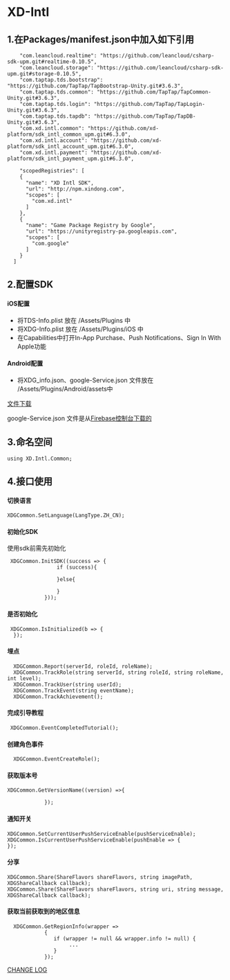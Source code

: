 # XD-Intl
## 1.在Packages/manifest.json中加入如下引用
```
    "com.leancloud.realtime": "https://github.com/leancloud/csharp-sdk-upm.git#realtime-0.10.5",
    "com.leancloud.storage": "https://github.com/leancloud/csharp-sdk-upm.git#storage-0.10.5",
    "com.taptap.tds.bootstrap": "https://github.com/TapTap/TapBootstrap-Unity.git#3.6.3",
    "com.taptap.tds.common": "https://github.com/TapTap/TapCommon-Unity.git#3.6.3",
    "com.taptap.tds.login": "https://github.com/TapTap/TapLogin-Unity.git#3.6.3",
    "com.taptap.tds.tapdb": "https://github.com/TapTap/TapDB-Unity.git#3.6.3",
    "com.xd.intl.common": "https://github.com/xd-platform/sdk_intl_common_upm.git#6.3.0",
    "com.xd.intl.account": "https://github.com/xd-platform/sdk_intl_account_upm.git#6.3.0",
    "com.xd.intl.payment": "https://github.com/xd-platform/sdk_intl_payment_upm.git#6.3.0",
    
    "scopedRegistries": [
    {
      "name": "XD Intl SDK",
      "url": "http://npm.xindong.com",
      "scopes": [
        "com.xd.intl"
      ]
    },
    {
      "name": "Game Package Registry by Google",
      "url": "https://unityregistry-pa.googleapis.com",
      "scopes": [
        "com.google"
      ]
    }
  ]
```

## 2.配置SDK
#### iOS配置
* 将TDS-Info.plist 放在 /Assets/Plugins 中
* 将XDG-Info.plist 放在 /Assets/Plugins/iOS 中
* 在Capabilities中打开In-App Purchase、Push Notifications、Sign In With Apple功能

#### Android配置
* 将XDG_info.json、google-Service.json 文件放在 /Assets/Plugins/Android/assets中

[文件下载](https://github.com/xd-platform/xd_sdk_resource/tree/master/Unity_Intl/ConfigFile)

google-Service.json 文件是从[Firebase控制台下载的](https://console.firebase.google.com/)

## 3.命名空间

```
using XD.Intl.Common;
```

## 4.接口使用
#### 切换语言
```
XDGCommon.SetLanguage(LangType.ZH_CN);
```

#### 初始化SDK
使用sdk前需先初始化
```
 XDGCommon.InitSDK((success => {
                if (success){
              
                }else{
                
                }
            }));
```

#### 是否初始化
```
 XDGCommon.IsInitialized(b => { 
  });
```

#### 埋点
```
  XDGCommon.Report(serverId, roleId, roleName);
  XDGCommon.TrackRole(string serverId, string roleId, string roleName, int level);
  XDGCommon.TrackUser(string userId);
  XDGCommon.TrackEvent(string eventName);
  XDGCommon.TrackAchievement();
```

#### 完成引导教程
```
 XDGCommon.EventCompletedTutorial();
```

#### 创建角色事件
```
  XDGCommon.EventCreateRole();
```

#### 获取版本号
```
XDGCommon.GetVersionName((version) =>{
               
            });
```

#### 通知开关
```
XDGCommon.SetCurrentUserPushServiceEnable(pushServiceEnable);
XDGCommon.IsCurrentUserPushServiceEnable(pushEnable => { 
});
```

#### 分享
```
XDGCommon.Share(ShareFlavors shareFlavors, string imagePath, XDGShareCallback callback);
XDGCommon.Share(ShareFlavors shareFlavors, string uri, string message, XDGShareCallback callback);
```

#### 获取当前获取到的地区信息
```
  XDGCommon.GetRegionInfo(wrapper =>
            {
               if (wrapper != null && wrapper.info != null) {
                    ...
               }
            });
```

[CHANGE LOG](https://github.com/xd-platform/sdk_intl_common_upm/blob/github_upm/ChangeLog.md)